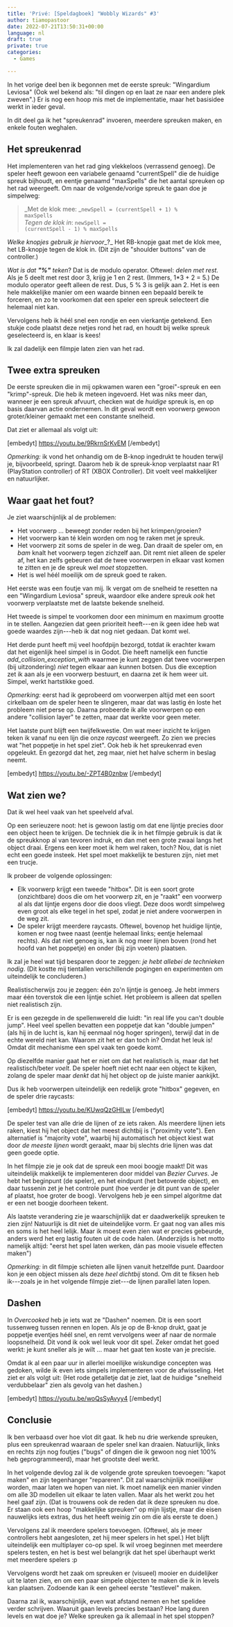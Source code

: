 ```yaml
---
title: 'Privé: [Speldagboek] "Wobbly Wizards" #3'
author: tiamopastoor
date: 2022-07-21T13:50:31+00:00
language: nl
draft: true
private: true
categories:
  - Games

---
```

In het vorige deel ben ik begonnen met de eerste spreuk: "Wingardium Leviosa" (Ook wel bekend als: "til dingen op en laat ze naar een andere plek zweven".) Er is nog een hoop mis met de implementatie, maar het basisidee werkt in ieder geval.

In dit deel ga ik het "spreukenrad" invoeren, meerdere spreuken maken, en enkele fouten weghalen.

## Het spreukenrad

Het implementeren van het rad ging vlekkeloos (verrassend genoeg). De speler heeft gewoon een variabele genaamd "currentSpell" die de huidige spreuk bijhoudt, en eentje genaamd "maxSpells" die het aantal spreuken op het rad weergeeft. Om naar de volgende/vorige spreuk te gaan doe je simpelweg:

> _Met de klok mee: _<code>newSpell = (currentSpell + 1) % maxSpells</code><br /> _Tegen de klok in_: <code>newSpell = (currentSpell - 1) % maxSpells</code>

_Welke knopjes gebruik je hiervoor__?_ Het RB-knopje gaat met de klok mee, het LB-knopje tegen de klok in. (Dit zijn de "shoulder buttons" van de controller.)

_Wat is dat **"%"** teken_? Dat is de modulo operator. Oftewel: _delen met rest._ Als je 5 deelt met rest door 3, krijg je 1 en 2 rest. (Immers, 1*3 + 2 = 5.) De modulo operator geeft alleen de rest. Dus, 5 % 3 is gelijk aan 2. Het is een hele makkelijke manier om een waarde binnen een bepaald bereik te forceren, en zo te voorkomen dat een speler een spreuk selecteert die helemaal niet kan.

Vervolgens heb ik héél snel een rondje en een vierkantje getekend. Een stukje code plaatst deze netjes rond het rad, en houdt bij welke spreuk geselecteerd is, en klaar is kees!

Ik zal dadelijk een filmpje laten zien van het rad.

## Twee extra spreuken

De eerste spreuken die in mij opkwamen waren een "groei"-spreuk en een "krimp"-spreuk. Die heb ik meteen ingevoerd. Het was niks meer dan, wanneer je een spreuk afvuurt, checken wat de _huidige_ spreuk is, en op basis daarvan actie ondernemen. In dit geval wordt een voorwerp gewoon groter/kleiner gemaakt met een constante snelheid.

Dat ziet er allemaal als volgt uit:


[embedyt] https://youtu.be/9RkrnSrKvEM [/embedyt]

_Opmerking:_ ik vond het onhandig om de B-knop ingedrukt te houden terwijl je, bijvoorbeeld, springt. Daarom heb ik de spreuk-knop verplaatst naar R1 (PlayStation controller) of RT (XBOX Controller). Dit voelt veel makkelijker en natuurlijker.

## Waar gaat het fout?

Je ziet waarschijnlijk al de problemen:

  * Het voorwerp ... beweegt zonder reden bij het krimpen/groeien?
  * Het voorwerp kan té klein worden om nog te raken met je spreuk.
  * Het voorwerp zit soms de speler in de weg. Dan draait de speler om, en _bam_ knalt het voorwerp tegen zichzelf aan. Dit remt niet alleen de speler af, het kan zelfs gebeuren dat de twee voorwerpen in elkaar vast komen te zitten en je de spreuk wel _moet_ stopzetten.
  * Het is wel héél moeilijk om de spreuk goed te raken.

Het eerste was een foutje van mij. Ik vergat om de snelheid te resetten na een "Wingardium Leviosa" spreuk, waardoor elke andere spreuk _ook_ het voorwerp verplaatste met de laatste bekende snelheid.

Het tweede is simpel te voorkomen door een minimum en maximum grootte in te stellen. Aangezien dat geen prioriteit heeft---en ik geen idee heb wat goede waardes zijn---heb ik dat nog niet gedaan. Dat komt wel.

Het derde punt heeft mij veel hoofdpijn bezorgd, totdat ik erachter kwam dat het eigenlijk heel simpel is in Godot. Die heeft namelijk een functie _add\_collision\_exception_with_ waarmee je kunt zeggen dat twee voorwerpen (bij uitzondering) _niet_ tegen elkaar aan kunnen botsen. Dus die exception zet ik aan als je een voorwerp bestuurt, en daarna zet ik hem weer uit. Simpel, werkt hartstikke goed.

_Opmerking:_ eerst had ik geprobeerd om voorwerpen altijd met een soort cirkelbaan om de speler heen te slingeren, maar dat was lastig én loste het probleem niet perse op. Daarna probeerde ik alle voorwerpen op een andere "collision layer" te zetten, maar dat werkte voor geen meter.

Het laatste punt blijft een twijfelkwestie. Om wat meer inzicht te krijgen teken ik vanaf nu een lijn die onze _raycast_ weergeeft. Zo zien we precies wat "het poppetje in het spel ziet". Ook heb ik het spreukenrad even opgeleukt. En gezorgd dat het, zeg maar, niet het halve scherm in beslag neemt.

[embedyt] https://youtu.be/-ZPT4B0znbw [/embedyt]

## Wat zien we?

Dat ik wel heel vaak van het speelveld afval.

Op een serieuzere noot: het is gewoon lastig om dat ene lijntje precies door een object heen te krijgen. De techniek die ik in het filmpje gebruik is dat ik de spreukknop al van tevoren indruk, en dan met een grote zwaai langs het object draai. Ergens een keer moet ik hem wel raken, toch? Nou, dat is niet echt een goede insteek. Het spel moet makkelijk te besturen zijn, niet met een trucje.

Ik probeer de volgende oplossingen:

  * Elk voorwerp krijgt een tweede "hitbox". Dit is een soort grote (onzichtbare) doos die om het voorwerp zit, en je "raakt" een voorwerp al als dat lijntje ergens door die doos vliegt. Deze doos wordt simpelweg even groot als elke tegel in het spel, zodat je niet andere voorwerpen in de weg zit.
  * De speler krijgt meerdere raycasts. Oftewel, bovenop het huidige lijntje, komen er nog twee naast (eentje helemaal links; eentje helemaal rechts). Als dat niet genoeg is, kan ik nog meer lijnen boven (rond het hoofd van het poppetje) en onder (bij zijn voeten) plaatsen.

Ik zal je heel wat tijd besparen door te zeggen: _je hebt allebei de technieken_ _nodig_. (Dit kostte mij tientallen verschillende pogingen en experimenten om uiteindelijk te concluderen.)

Realistischerwijs zou je zeggen: één zo'n lijntje is genoeg. Je hebt immers maar één toverstok die een lijntje schiet. Het probleem is alleen dat spellen niet realistisch zijn.

Er is een gezegde in de spellenwereld die luidt: "in real life you can't double jump". Heel veel spellen bevatten een poppetje dat kan "double jumpen" (als hij in de lucht is, kan hij eenmaal nóg hoger springen), terwijl dat in de echte wereld niet kan. Waarom zit het er dan toch in? Omdat het leuk is! Omdat dit mechanisme een spel vaak ten goede komt.

Op diezelfde manier gaat het er niet om dat het realistisch is, maar dat het realistisch/beter _voelt_. De speler hoeft niet echt naar een object te kijken, zolang de speler maar _denkt_ dat hij het object op de juiste manier aankijkt.

Dus ik heb voorwerpen uiteindelijk een redelijk grote "hitbox" gegeven, en de speler drie raycasts:

[embedyt] https://youtu.be/KUwqQzGHlLw [/embedyt]

De speler test van alle drie de lijnen of ze iets raken. Als meerdere lijnen iets raken, kiest hij het object dat het meest dichtbij is ("proximity vote"). Een alternatief is "majority vote", waarbij hij automatisch het object kiest wat door _de meeste_ _lijnen_ wordt geraakt, maar bij slechts drie lijnen was dat geen goede optie.

In het filmpje zie je ook dat de spreuk een mooi boogje maakt! Dit was uiteindelijk makkelijk te implementeren door middel van _Bezier_ _Curves_. Je hebt het beginpunt (de speler), en het eindpunt (het betoverde object), en daar tussenin zet je het controle punt (hoe verder je dit punt van de speler af plaatst, hoe groter de boog). Vervolgens heb je een simpel algoritme dat er een net boogje doorheen tekent.

Als laatste verandering zie je waarschijnlijk dat er daadwerkelijk spreuken te zien zijn! Natuurlijk is dit niet de uiteindelijke vorm. Er gaat nog van alles mis en soms is het heel lelijk. Maar ik moest even zien wat er precies gebeurde, anders werd het erg lastig fouten uit de code halen. (Anderzijds is het motto namelijk altijd: "eerst het spel laten werken, dán pas mooie visuele effecten maken")

_Opmerking:_ in dit filmpje schieten alle lijnen vanuit hetzelfde punt. Daardoor kon je een object missen als deze _heel dichtbij_ stond. Om dit te fiksen heb ik---zoals je in het volgende filmpje ziet---de lijnen parallel laten lopen.

## Dashen

In _Overcooked_ heb je iets wat ze "Dashen" noemen. Dit is een soort tussenweg tussen rennen en lopen. Als je op de B-knop drukt, gaat je poppetje eventjes héél snel, en remt vervolgens weer af naar de normale loopsnelheid. Dit vond ik ook wel leuk voor dit spel. Zeker omdat het goed werkt: je kunt sneller als je wilt ... maar het gaat ten koste van je precisie.

Omdat ik al een paar uur in allerlei moeilijke wiskundige concepten was gedoken, wilde ik even iets simpels implementeren voor de afwisseling. Het ziet er als volgt uit: (Het rode getalletje dat je ziet, laat de huidige "snelheid verdubbelaar" zien als gevolg van het dashen.)

[embedyt] https://youtu.be/woQsSyAvyy4 [/embedyt]

## Conclusie

Ik ben verbaasd over hoe vlot dit gaat. Ik heb nu drie werkende spreuken, plus een spreukenrad waaraan de speler snel kan draaien. Natuurlijk, links en rechts zijn nog foutjes ("bugs" of dingen die ik gewoon nog niet 100% heb geprogrammeerd), maar het grootste deel werkt.

In het volgende devlog zal ik de volgende grote spreuken toevoegen: "kapot maken" en zijn tegenhanger "repareren". Dit zal waarschijnlijk moeilijker worden, maar laten we hopen van niet. Ik moet namelijk een manier vinden om alle 3D modellen uit elkaar te laten vallen. Maar als het werkt zou het heel gaaf zijn. (Dat is trouwens ook de reden dat ik deze spreuken nu doe. Er staan ook een hoop "makkelijke spreuken" op mijn lijstje, maar die eisen nauwelijks iets extras, dus het heeft weinig zin om die als eerste te doen.)

Vervolgens zal ik meerdere spelers toevoegen. (Oftewel, als je meer controllers hebt aangesloten, zet hij meer spelers in het spel.) Het blijft uiteindelijk een multiplayer co-op spel. Ik wil vroeg beginnen met meerdere spelers testen, en het is best wel belangrijk dat het spel überhaupt werkt met meerdere spelers :p

Vervolgens wordt het zaak om spreuken er (visueel) mooier en duidelijker uit te laten zien, en om een paar simpele objecten te maken die ik in levels kan plaatsen. Zodoende kan ik een geheel eerste "testlevel" maken.

Daarna zal ik, waarschijnlijk, even wat afstand nemen en het spelidee verder schrijven. Waaruit gaan levels precies bestaan? Hoe lang duren levels en wat doe je? Welke spreuken ga ik allemaal in het spel stoppen?

&nbsp;